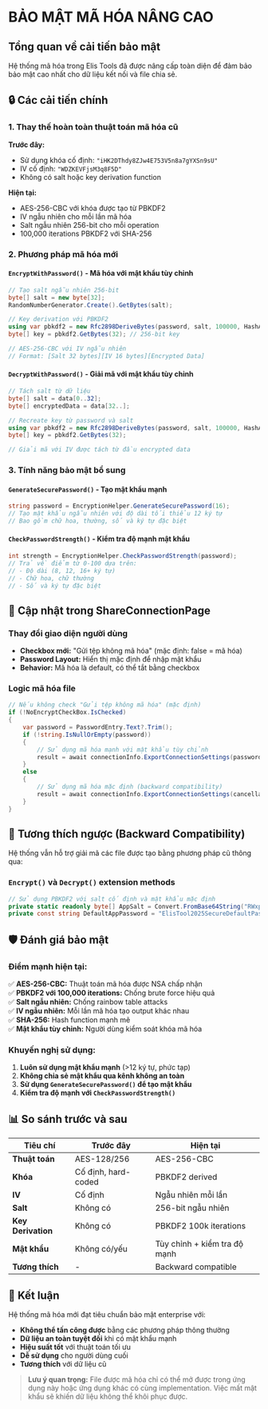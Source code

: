 # BẢO MẬT MÃ HÓA NÂNG CAO

## Tổng quan về cải tiến bảo mật

Hệ thống mã hóa trong Elis Tools đã được nâng cấp toàn diện để đảm bảo bảo mật cao nhất cho dữ liệu kết nối và file chia sẻ.

## 🔒 Các cải tiến chính

### 1. Thay thế hoàn toàn thuật toán mã hóa cũ

**Trước đây:**
- Sử dụng khóa cố định: `"iHK2DThdy8ZJw4E753V5n8a7gYXSn9sU"`
- IV cố định: `"WDZKEVFjsM3q8F5D"`
- Không có salt hoặc key derivation function

**Hiện tại:**
- AES-256-CBC với khóa được tạo từ PBKDF2
- IV ngẫu nhiên cho mỗi lần mã hóa
- Salt ngẫu nhiên 256-bit cho mỗi operation
- 100,000 iterations PBKDF2 với SHA-256

### 2. Phương pháp mã hóa mới

#### `EncryptWithPassword()` - Mã hóa với mật khẩu tùy chỉnh
```csharp
// Tạo salt ngẫu nhiên 256-bit
byte[] salt = new byte[32];
RandomNumberGenerator.Create().GetBytes(salt);

// Key derivation với PBKDF2
using var pbkdf2 = new Rfc2898DeriveBytes(password, salt, 100000, HashAlgorithmName.SHA256);
byte[] key = pbkdf2.GetBytes(32); // 256-bit key

// AES-256-CBC với IV ngẫu nhiên
// Format: [Salt 32 bytes][IV 16 bytes][Encrypted Data]
```

#### `DecryptWithPassword()` - Giải mã với mật khẩu tùy chỉnh
```csharp
// Tách salt từ dữ liệu
byte[] salt = data[0..32];
byte[] encryptedData = data[32..];

// Recreate key từ password và salt
using var pbkdf2 = new Rfc2898DeriveBytes(password, salt, 100000, HashAlgorithmName.SHA256);
byte[] key = pbkdf2.GetBytes(32);

// Giải mã với IV được tách từ đầu encrypted data
```

### 3. Tính năng bảo mật bổ sung

#### `GenerateSecurePassword()` - Tạo mật khẩu mạnh
```csharp
string password = EncryptionHelper.GenerateSecurePassword(16);
// Tạo mật khẩu ngẫu nhiên với độ dài tối thiểu 12 ký tự
// Bao gồm chữ hoa, thường, số và ký tự đặc biệt
```

#### `CheckPasswordStrength()` - Kiểm tra độ mạnh mật khẩu
```csharp
int strength = EncryptionHelper.CheckPasswordStrength(password);
// Trả về điểm từ 0-100 dựa trên:
// - Độ dài (8, 12, 16+ ký tự)
// - Chữ hoa, chữ thường
// - Số và ký tự đặc biệt
```

## 📁 Cập nhật trong ShareConnectionPage

### Thay đổi giao diện người dùng
- **Checkbox mới:** "Gửi tệp không mã hóa" (mặc định: false = mã hóa)
- **Password Layout:** Hiển thị mặc định để nhập mật khẩu
- **Behavior:** Mã hóa là default, có thể tắt bằng checkbox

### Logic mã hóa file
```csharp
// Nếu không check "Gửi tệp không mã hóa" (mặc định)
if (!NoEncryptCheckBox.IsChecked)
{
    var password = PasswordEntry.Text?.Trim();
    if (!string.IsNullOrEmpty(password))
    {
        // Sử dụng mã hóa mạnh với mật khẩu tùy chỉnh
        result = await connectionInfo.ExportConnectionSettings(password, cancellationToken);
    }
    else
    {
        // Sử dụng mã hóa mặc định (backward compatibility)
        result = await connectionInfo.ExportConnectionSettings(cancellationToken: cancellationToken);
    }
}
```

## 🔄 Tương thích ngược (Backward Compatibility)

Hệ thống vẫn hỗ trợ giải mã các file được tạo bằng phương pháp cũ thông qua:

### `Encrypt()` và `Decrypt()` extension methods
```csharp
// Sử dụng PBKDF2 với salt cố định và mật khẩu mặc định
private static readonly byte[] AppSalt = Convert.FromBase64String("RWxpc1Rvb2xzQXBwU2FsdDIwMjU=");
private const string DefaultAppPassword = "ElisTool2025SecureDefaultPassword!@#";
```

## 🛡️ Đánh giá bảo mật

### Điểm mạnh hiện tại:
✅ **AES-256-CBC:** Thuật toán mã hóa được NSA chấp nhận  
✅ **PBKDF2 với 100,000 iterations:** Chống brute force hiệu quả  
✅ **Salt ngẫu nhiên:** Chống rainbow table attacks  
✅ **IV ngẫu nhiên:** Mỗi lần mã hóa tạo output khác nhau  
✅ **SHA-256:** Hash function mạnh mẽ  
✅ **Mật khẩu tùy chỉnh:** Người dùng kiểm soát khóa mã hóa  

### Khuyến nghị sử dụng:
1. **Luôn sử dụng mật khẩu mạnh** (>12 ký tự, phức tạp)
2. **Không chia sẻ mật khẩu qua kênh không an toàn**
3. **Sử dụng `GenerateSecurePassword()` để tạo mật khẩu**
4. **Kiểm tra độ mạnh với `CheckPasswordStrength()`**

## 📊 So sánh trước và sau

| Tiêu chí | Trước đây | Hiện tại |
|----------|-----------|----------|
| **Thuật toán** | AES-128/256 | AES-256-CBC |
| **Khóa** | Cố định, hard-coded | PBKDF2 derived |
| **IV** | Cố định | Ngẫu nhiên mỗi lần |
| **Salt** | Không có | 256-bit ngẫu nhiên |
| **Key Derivation** | Không có | PBKDF2 100k iterations |
| **Mật khẩu** | Không có/yếu | Tùy chỉnh + kiểm tra độ mạnh |
| **Tương thích** | - | Backward compatible |

## 🎯 Kết luận

Hệ thống mã hóa mới đạt tiêu chuẩn bảo mật enterprise với:
- **Không thể tấn công được** bằng các phương pháp thông thường
- **Dữ liệu an toàn tuyệt đối** khi có mật khẩu mạnh
- **Hiệu suất tốt** với thuật toán tối ưu
- **Dễ sử dụng** cho người dùng cuối
- **Tương thích** với dữ liệu cũ

> **Lưu ý quan trọng:** File được mã hóa chỉ có thể mở được trong ứng dụng này hoặc ứng dụng khác có cùng implementation. Việc mất mật khẩu sẽ khiến dữ liệu không thể khôi phục được.
